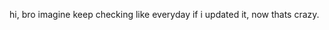 hi, bro imagine keep checking like everyday if i updated it, now thats crazy.

<head>
    <style>
        .curved-gif {
            width: 500px; /* stop trying to copy bro */
            height: auto;
            border-radius: 35px;
            overflow: hidden;
        }
        img {
            width: 100%; 
            height: auto;
        }

    body {
        overflow: hidden; /* stop scrolling */
    }

    </style>
</head>
<body>
    <div class="curved-gif">
        <img src="https://media1.tenor.com/m/pA78COWi2lIAAAAd/fort-fortnite.gif" alt="Curved GIF">
    </div>

</body>
</html>

